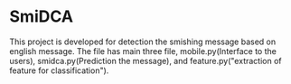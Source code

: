 # SmiDCA
This project is developed for detection the smishing message based on english message. The file has main three file, mobile.py(Interface to the users), smidca.py(Prediction the message), and feature.py("extraction of feature for classification"). 
